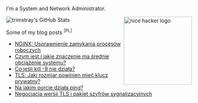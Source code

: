 I'm a System and Network Administrator.

<a href="https://jerrygamblin.com/"><img alt="nice hacker logo" src="https://media.giphy.com/media/UqxVRm1IaaIGk/giphy.gif" align="right" height="185" weight="150" /></a>

![trimstray's GitHub Stats](https://github-readme-stats.vercel.app/api?username=trimstray&show_icons=true&theme=vue&icon_color=95A5A6&title_color=F1C40F&hide_border=1)

Some of my blog posts <sup>[PL]</sup>

<!-- BLOG-POST-LIST:START -->
- [NGINX: Usprawnienie zamykania procesów roboczych](https://blkcipher.pl/posts/2017-01-02-nginx-usprawnienie_zamykania_procesow_roboczych/)
- [Czym jest i jakie znaczenie ma średnie obciążenie systemu?](https://blkcipher.pl/posts/2020-06-10-czym_jest_i_jakie_znaczenie_ma_srednie_obciazenie_systemu/)
- [Co jeśli kill -9 nie działa?](https://blkcipher.pl/posts/2017-07-02-co_jesli_kill_9_nie_dziala/)
- [TLS: Jaki rozmiar powinien mieć klucz prywatny?](https://blkcipher.pl/posts/2020-03-06-tls-jaki_rozmiar_powinien_miec_klucz_prywatny/)
- [Na jakim porcie działa ping?](https://blkcipher.pl/posts/2019-05-02-na_jakim_porcie_dziala_ping/)
- [Negocjacja wersji TLS i pakiet szyfrów sygnalizacyjnych](https://blkcipher.pl/posts/2020-04-14-negocjacja_wersji_tls_i_pakiet_szyfrow_sygnalizacyjnych/)
<!-- BLOG-POST-LIST:END -->
